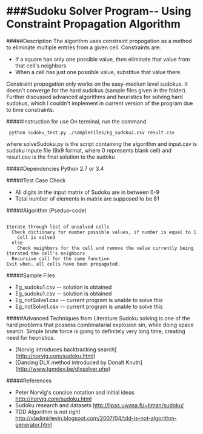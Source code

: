 ###Sudoku Solver Program-- Using Constraint Propagation Algorithm
=======================================================================

#####Description
The algorithm uses constraint propogation as a method to eliminate multiple entries from a given cell. Constraints are:
- If a square has only one possible value, then eliminate that value from that cell's neighbors
- When a cell has just one possible value, substitue that value there.

Constraint propogation only works on the easy-medium level sudokus. It doesn't converge for the hard sudokus (sample files given in the folder). Further discussed advanced algorithms and heuristics for solving hard sudokus, which I couldn't implement in current version of the program due to time constraints.

#####Instruction for use
On terminal, run the command
<pre><code> python Sudoku_test.py ./sampleFiles/Eg_sudoku2.csv result.csv </pre></code>

where solveSudoku.py is the script containing the algorithm and input.csv is sudoku inpute file (9x9 format, where 0 represents blank cell) and result.csv is the final solution to the sudoku

#####Dependencies
Python 2.7 or 3.4

#####Test Case Check
- All digits in the input matrix of Sudoku are in between 0-9
- Total number of elements in matrix are supposed to be 81


#####Algorithm (Pseduo-code)
<pre><code>
Iterate through list of unsolved cells
  Check dictionary for number possible values, if number is equal to 1
    Cell is solved
  else
    Check neighbors for the cell and remove the value currently being iterated the cell's neighbors
  Recursive call for the same function
Exit when, all cells have been propagated.
</pre></code>


#####Sample Files
- Eg_sudoku1.csv -- solution is obtained
- Eg_sudoku1.csv -- solution is obtained
- Eg_notSolve1.csv -- current program is unable to solve this
- Eg_notSolve1.csv -- current program is unable to solve this

#####Advanced Techniques from Literature
Sudoku solving is one of the hard problems that possess combinatarial explosion sin, while doing space search. Simple brute force is going to definitely very long time, creating need for heuristics.
- [Norvig introduces backtracking search] (http://norvig.com/sudoku.html)
- [Dancing DLX method introduced by Donalt Knuth] (http://www.tgmdev.be/dlxsolver.php)


#####References
- Peter Norvig's concise notation and initial ideas http://norvig.com/sudoku.html
- Sudoku research and datasets http://lipas.uwasa.fi/~timan/sudoku/
- TDD Algorithm is not right http://vladimirlevin.blogspot.com/2007/04/tdd-is-not-algorithm-generator.html
